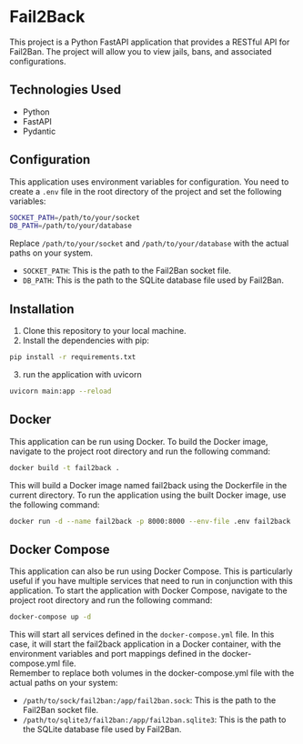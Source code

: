 # Fail2Back

This project is a Python FastAPI application that provides a RESTful API for Fail2Ban.
The project will allow you to view jails, bans, and associated configurations.
## Technologies Used

- Python
- FastAPI
- Pydantic

## Configuration

This application uses environment variables for configuration. You need to create a `.env` file in the root directory of the project and set the following variables:

```bash
SOCKET_PATH=/path/to/your/socket
DB_PATH=/path/to/your/database
```
Replace `/path/to/your/socket` and `/path/to/your/database` with the actual paths on your system.
- `SOCKET_PATH`: This is the path to the Fail2Ban socket file.
- `DB_PATH`: This is the path to the SQLite database file used by Fail2Ban.

## Installation

1. Clone this repository to your local machine.
2. Install the dependencies with pip:
```bash
pip install -r requirements.txt
```
3. run the application with uvicorn
```bash
uvicorn main:app --reload
```

## Docker

This application can be run using Docker. To build the Docker image, navigate to the project root directory and run the following command:

```bash
docker build -t fail2back .
```

This will build a Docker image named fail2back using the Dockerfile in the current directory.  To run the application using the built Docker image, use the following command:

```bash
docker run -d --name fail2back -p 8000:8000 --env-file .env fail2back
```

## Docker Compose
This application can also be run using Docker Compose. This is particularly useful if you have multiple services that need to run in conjunction with this application.  To start the application with Docker Compose, navigate to the project root directory and run the following command:

```bash 
docker-compose up -d
```

This will start all services defined in the `docker-compose.yml` file. In this case, it will start the fail2back application in a Docker container, with the environment variables and port mappings defined in the docker-compose.yml file.  
Remember to replace both volumes in the docker-compose.yml file with the actual paths on your system:
- `/path/to/sock/fail2ban:/app/fail2ban.sock`: This is the path to the Fail2Ban socket file.
- `/path/to/sqlite3/fail2ban:/app/fail2ban.sqlite3`: This is the path to the SQLite database file used by Fail2Ban.